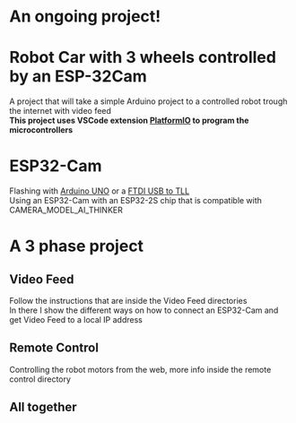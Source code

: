 # An ongoing project!

# Robot Car with 3 wheels controlled by an ESP-32Cam
A project that will take a simple Arduino project to a controlled robot trough the internet with video feed  
**This project uses VSCode extension [PlatformIO](https://platformio.org/) to program the microcontrollers**

# ESP32-Cam
Flashing with [Arduino UNO](https://cdn.shoplightspeed.com/shops/642375/files/29464252/800x600x2/arduino-uno-r3-development-board.jpg) or a [FTDI USB to TLL](http://lechacalshop.com/162-large_default/ftdi-usb-to-ttl-serial-converter-adapter-ft232rl.jpg)  
Using an ESP32-Cam with an ESP32-2S chip that is compatible with CAMERA_MODEL_AI_THINKER  

# A 3 phase project
## Video Feed  
Follow the instructions that are inside the Video Feed directories  
In there I show the different ways on how to connect an ESP32-Cam and get Video Feed to a local IP address  
## Remote Control  
Controlling the robot motors from the web, more info inside the remote control directory
## All together
